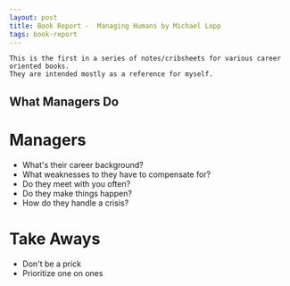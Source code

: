 ```yaml
---
layout: post
title: Book Report -  Managing Humans by Michael Lopp
tags: book-report
---
```


    This is the first in a series of notes/cribsheets for various career oriented books.
    They are intended mostly as a reference for myself.

## What Managers Do

# Managers

- What's their career background?
- What weaknesses to they have to compensate for?
- Do they meet with you often?
- Do they make things happen?
- How do they handle a crisis?

# Take Aways

- Don't be a prick
- Prioritize one on ones

